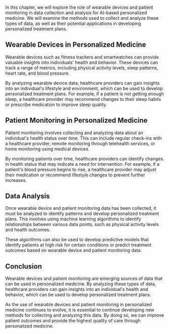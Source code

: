 
In this chapter, we will explore the role of wearable devices and patient monitoring in data collection and analysis for AI-based personalized medicine. We will examine the methods used to collect and analyze these types of data, as well as their potential applications in developing personalized treatment plans.

Wearable Devices in Personalized Medicine
-----------------------------------------

Wearable devices such as fitness trackers and smartwatches can provide valuable insights into individuals' health and behavior. These devices can track a range of metrics, including physical activity levels, sleep patterns, heart rate, and blood pressure.

By analyzing wearable device data, healthcare providers can gain insights into an individual's lifestyle and environment, which can be used to develop personalized treatment plans. For example, if a patient is not getting enough sleep, a healthcare provider may recommend changes to their sleep habits or prescribe medication to improve sleep quality.

Patient Monitoring in Personalized Medicine
-------------------------------------------

Patient monitoring involves collecting and analyzing data about an individual's health status over time. This can include regular check-ins with a healthcare provider, remote monitoring through telehealth services, or home monitoring using medical devices.

By monitoring patients over time, healthcare providers can identify changes in health status that may indicate a need for intervention. For example, if a patient's blood pressure begins to rise, a healthcare provider may adjust their medication or recommend lifestyle changes to prevent further increases.

Data Analysis
-------------

Once wearable device and patient monitoring data has been collected, it must be analyzed to identify patterns and develop personalized treatment plans. This involves using machine learning algorithms to identify relationships between various data points, such as physical activity levels and health outcomes.

These algorithms can also be used to develop predictive models that identify patients at high risk for certain conditions or predict treatment outcomes based on wearable device and patient monitoring data.

Conclusion
----------

Wearable devices and patient monitoring are emerging sources of data that can be used in personalized medicine. By analyzing these types of data, healthcare providers can gain insights into an individual's health and behavior, which can be used to develop personalized treatment plans.

As the use of wearable devices and patient monitoring in personalized medicine continues to evolve, it is essential to continue developing new methods for collecting and analyzing this data. By doing so, we can improve patient outcomes and provide the highest quality of care through personalized medicine.
